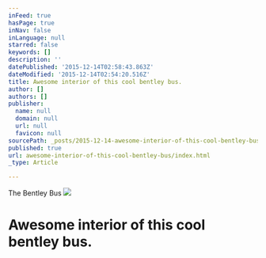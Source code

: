 ```yaml
---
inFeed: true
hasPage: true
inNav: false
inLanguage: null
starred: false
keywords: []
description: ''
datePublished: '2015-12-14T02:58:43.863Z'
dateModified: '2015-12-14T02:54:20.516Z'
title: Awesome interior of this cool bentley bus.
author: []
authors: []
publisher:
  name: null
  domain: null
  url: null
  favicon: null
sourcePath: _posts/2015-12-14-awesome-interior-of-this-cool-bentley-bus.md
published: true
url: awesome-interior-of-this-cool-bentley-bus/index.html
_type: Article

---
```

The Bentley Bus
![](https://the-grid-user-content.s3-us-west-2.amazonaws.com/5f5c4f6b-f5c8-49c6-abd4-998c8b9d670c.jpg)

# Awesome interior of this cool bentley bus.